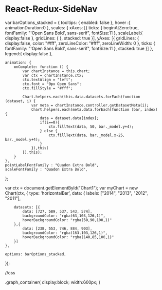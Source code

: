 # React-Redux-SideNav


var barOptions_stacked = {
    tooltips: {
        enabled: false
    },
    hover :{
        animationDuration:0
    },
    scales: {
        xAxes: [{
            ticks: {
                beginAtZero:true,
                fontFamily: "'Open Sans Bold', sans-serif",
                fontSize:11
            },
            scaleLabel:{
                display:false
            },
            gridLines: {
            }, 
            stacked: true
        }],
        yAxes: [{
            gridLines: {
                display:false,
                color: "#fff",
                zeroLineColor: "#fff",
                zeroLineWidth: 0
            },
            ticks: {
                fontFamily: "'Open Sans Bold', sans-serif",
                fontSize:11
            },
            stacked: true
        }]
    },
    legend:{
        display:false
    },
    
    animation: {
        onComplete: function () {
            var chartInstance = this.chart;
            var ctx = chartInstance.ctx;
            ctx.textAlign = "left";
            ctx.font = "9px Open Sans";
            ctx.fillStyle = "#fff";

            Chart.helpers.each(this.data.datasets.forEach(function (dataset, i) {
                var meta = chartInstance.controller.getDatasetMeta(i);
                Chart.helpers.each(meta.data.forEach(function (bar, index) {
                    data = dataset.data[index];
                    if(i==0){
                        ctx.fillText(data, 50, bar._model.y+4);
                    } else {
                        ctx.fillText(data, bar._model.x-25, bar._model.y+4);
                    }
                }),this)
            }),this);
        }
    },
    pointLabelFontFamily : "Quadon Extra Bold",
    scaleFontFamily : "Quadon Extra Bold",
};

var ctx = document.getElementById("Chart1");
var myChart = new Chart(ctx, {
    type: 'horizontalBar',
    data: {
        labels: ["2014", "2013", "2012", "2011"],
        
        datasets: [{
            data: [727, 589, 537, 543, 574],
            backgroundColor: "rgba(63,103,126,1)",
            hoverBackgroundColor: "rgba(50,90,100,1)"
        },{
            data: [238, 553, 746, 884, 903],
            backgroundColor: "rgba(163,103,126,1)",
            hoverBackgroundColor: "rgba(140,85,100,1)"
        }]
    },

    options: barOptions_stacked,
});



//css

.graph_container{
  display:block;
  width:600px;
}
